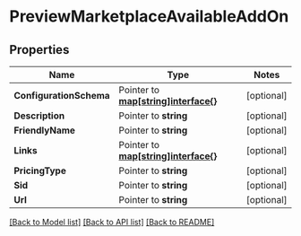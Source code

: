 # PreviewMarketplaceAvailableAddOn

## Properties
Name | Type | Notes
------------ | ------------- | -------------
**ConfigurationSchema** | Pointer to [**map[string]interface{}**](.md) | [optional] 
**Description** | Pointer to **string** | [optional] 
**FriendlyName** | Pointer to **string** | [optional] 
**Links** | Pointer to [**map[string]interface{}**](.md) | [optional] 
**PricingType** | Pointer to **string** | [optional] 
**Sid** | Pointer to **string** | [optional] 
**Url** | Pointer to **string** | [optional] 

[[Back to Model list]](../README.md#documentation-for-models) [[Back to API list]](../README.md#documentation-for-api-endpoints) [[Back to README]](../README.md)


